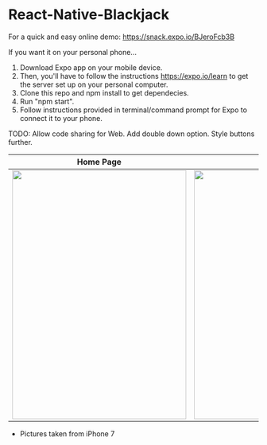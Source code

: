 # React-Native-Blackjack

For a quick and easy online demo: https://snack.expo.io/BJeroFcb3B

If you want it on your personal phone... 

1. Download Expo app on your mobile device. <br >
2. Then, you'll have to follow the instructions https://expo.io/learn to get the server set up on your personal computer. <br >
3. Clone this repo and npm install to get dependecies. <br >
4. Run "npm start". <br >
5. Follow instructions provided in terminal/command prompt for Expo to connect it to your phone.


TODO: Allow code sharing for Web. Add double down option. Style buttons further. 

| Home Page      | Playing      | Instructions      |
|------------|-------------|-------------|
|<img src="https://raw.githubusercontent.com/tsun2019/React-Native-Blackjack/master/READMEIMAGES/IMG_2638.jpeg"  width="350" height="500">|<img src="https://raw.githubusercontent.com/tsun2019/React-Native-Blackjack/master/READMEIMAGES/IMG_2639.jpeg"  width="350" height="500">|<img src="https://raw.githubusercontent.com/tsun2019/React-Native-Blackjack/master/READMEIMAGES/IMG_2640.jpeg"  width="350" height="500">| 

* Pictures taken from iPhone 7
